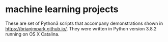 # machine learning projects

These are set of Python3 scripts that accompany demonstrations shown in https://brianjmpark.github.io/. They were written in Python version 3.8.2 running on OS X Catalina. 
